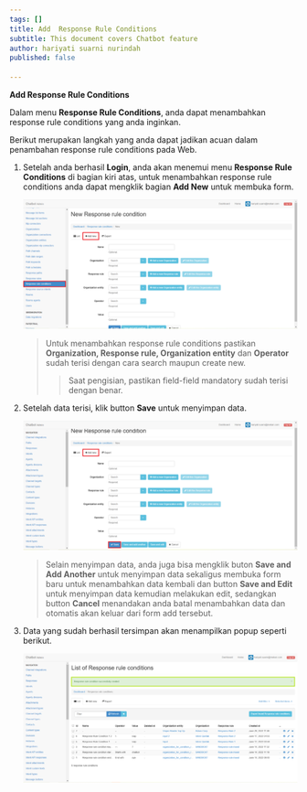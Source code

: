 ```yaml
---
tags: []
title: Add  Response Rule Conditions
subtitle: This document covers Chatbot feature
author: hariyati suarni nurindah
published: false

---
```

**Add  Response Rule Conditions**

Dalam menu **Response Rule Conditions**, anda dapat menambahkan response rule conditions yang anda inginkan. 

Berikut merupakan langkah yang anda dapat jadikan acuan dalam penambahan response rule conditions pada Web.

1. Setelah anda berhasil **Login**, anda akan menemui menu **Response Rule Conditions** di bagian kiri atas, untuk menambahkan response rule conditions anda dapat mengklik bagian **Add New** untuk membuka form.

   ![](/uploads/rule-conditions5.PNG)

   > Untuk menambahkan response rule conditions pastikan **Organization, Response rule, Organization entity** dan **Operator** sudah terisi dengan cara search maupun create new.
   >
   > > Saat pengisian, pastikan field-field mandatory sudah terisi dengan benar.
2. Setelah data terisi, klik button **Save** untuk menyimpan data.

   ![](/uploads/rule-conditions7.PNG)

   > Selain menyimpan data, anda juga bisa mengklik buton **Save and Add Another** untuk menyimpan data sekaligus membuka form baru untuk menambahkan data kembali dan button **Save and Edit** untuk menyimpan data kemudian melakukan edit, sedangkan button **Cancel** menandakan anda batal menambahkan data dan otomatis akan keluar dari form add tersebut.
3. Data yang sudah berhasil tersimpan akan menampilkan popup seperti berikut.

   ![](/uploads/rule-conditions6.PNG)